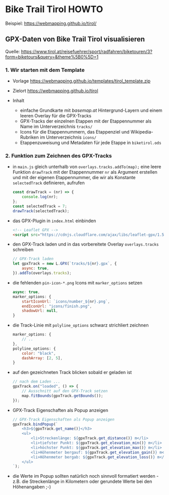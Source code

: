 # Bike Trail Tirol HOWTO

Beispiel: <https://webmapping.github.io/tirol/>


## GPX-Daten von Bike Trail Tirol visualisieren

Quelle: <https://www.tirol.at/reisefuehrer/sport/radfahren/biketouren/3?form=biketours&query=&theme%5B0%5D=1>


### 1. Wir starten mit dem Template

* Vorlage <https://webmapping.github.io/templates/tirol_template.zip>
* Zielort <https://webmapping.github.io/tirol>

* Inhalt 
    * einfache Grundkarte mit *basemap.at* Hintergrund-Layern und einem leeren Overlay für die GPX-Tracks
    * GPX-Tracks der einzelnen Etappen mit der Etappennummer als Name im Unterverzeichnis `tracks/`
    * Icons für die Etappennummern, das Etappenziel und Wikipedia-Rubriken im Unterverzeichnis `icons/`
    * Etappenzuweisung und Metadaten für jede Etappe in `biketirol.ods`


### 2. Funktion zum Zeichnen des GPX-Tracks

* in `main.js` gleich unterhalb von `overlays.tracks.addTo(map);` eine leere Funktion `drawTrack` mit der Etappennummer `nr` als Argument erstellen und mit der eigenen Etappennummer, die wir als Konstante `selectedTrack` definieren, aufrufen

    ```javascript
    const drawTrack = (nr) => {
        console.log(nr);
    };
    const selectedTrack = 7;
    drawTrack(selectedTrack);
    ```

* das GPX-Plugin in `index.html` einbinden

    ```html
    <!-- Leaflet GPX -->
    <script src="https://cdnjs.cloudflare.com/ajax/libs/leaflet-gpx/1.5.2/gpx.js" integrity="sha512-g9o797RsNE2vtoxW8hWRPP42OSMvsJuGZrdP0kPaLwDUBxOn7bfzKoE1bUtsZFA2A15XZeMACjdy2ME1C4OQ+w==" crossorigin="anonymous"></script>
    ```

* den GPX-Track laden und in das vorbereitete Overlay `overlays.tracks` schreiben

    ```javascript
    // GPX-Track laden
    let gpxTrack = new L.GPX(`tracks/${nr}.gpx`, {
        async: true,
    }).addTo(overlays.tracks);
    ```

 * die fehlenden `pin-icon-*.png` Icons mit `marker_options` setzen

    ```javascript
    async: true,
    marker_options: {
        startIconUrl: `icons/number_${nr}.png`,
        endIconUrl: "icons/finish.png",
        shadowUrl: null,
    }
    ```

* die Track-Linie mit `polyline_options` schwarz strichliert zeichnen
    ```javascript
    marker_options: {
        // ..
    },
    polyline_options: {
        color: "black",
        dashArray: [2, 5],
    }
    ```

* auf den gezeichneten Track blicken sobald er geladen ist

    ```javascript
    // nach dem Laden ...
    gpxTrack.on("loaded", () => {
        // Ausschnitt auf den GPX-Track setzen
        map.fitBounds(gpxTrack.getBounds());
    });
    ```

* GPX-Track Eigenschaften als Popup anzeigen

    ```javascript
    // GPX-Track Eigenschaften als Popup anzeigen
    gpxTrack.bindPopup(`
        <h3>${gpxTrack.get_name()}</h3>
        <ul>
            <li>Streckenlänge: ${gpxTrack.get_distance()} m</li>
            <li>tiefster Punkt: ${gpxTrack.get_elevation_min()} m</li>
            <li>höchster Punkt: ${gpxTrack.get_elevation_max()} m</li>
            <li>Höhenmeter bergauf: ${gpxTrack.get_elevation_gain()} m</li>
            <li>Höhenmeter bergab: ${gpxTrack.get_elevation_loss()} m</li>
        </ul>
    `);
    ```

* die Werte im Popup sollten natürlich noch sinnvoll formatiert werden - z.B. die Streckenlänge in Kilometern oder gerundete Werte bei den Höhenangaben ;-)